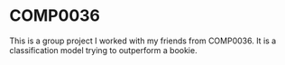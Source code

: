 # COMP0036

This is a group project I worked with my friends from COMP0036. It is a classification model trying to 
outperform a bookie.
